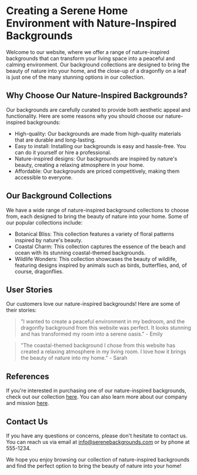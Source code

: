 <!--font:Barlow Condensed-->

# Creating a Serene Home Environment with Nature-Inspired Backgrounds

Welcome to our website, where we offer a range of nature-inspired backgrounds that can transform your living space into a peaceful and calming environment. Our background collections are designed to bring the beauty of nature into your home, and the close-up of a dragonfly on a leaf is just one of the many stunning options in our collection.

## Why Choose Our Nature-Inspired Backgrounds?

Our backgrounds are carefully curated to provide both aesthetic appeal and functionality. Here are some reasons why you should choose our nature-inspired backgrounds:

- High-quality: Our backgrounds are made from high-quality materials that are durable and long-lasting.
- Easy to install: Installing our backgrounds is easy and hassle-free. You can do it yourself or hire a professional.
- Nature-inspired designs: Our backgrounds are inspired by nature's beauty, creating a relaxing atmosphere in your home.
- Affordable: Our backgrounds are priced competitively, making them accessible to everyone.

## Our Background Collections

We have a wide range of nature-inspired background collections to choose from, each designed to bring the beauty of nature into your home. Some of our popular collections include:

- Botanical Bliss: This collection features a variety of floral patterns inspired by nature's beauty.
- Coastal Charm: This collection captures the essence of the beach and ocean with its stunning coastal-themed backgrounds.
- Wildlife Wonders: This collection showcases the beauty of wildlife, featuring designs inspired by animals such as birds, butterflies, and, of course, dragonflies.

## User Stories

Our customers love our nature-inspired backgrounds! Here are some of their stories:

> "I wanted to create a peaceful environment in my bedroom, and the dragonfly background from this website was perfect. It looks stunning and has transformed my room into a serene oasis." - Emily

> "The coastal-themed background I chose from this website has created a relaxing atmosphere in my living room. I love how it brings the beauty of nature into my home." - Sarah

## References

If you're interested in purchasing one of our nature-inspired backgrounds, check out our collection [here](#collections). You can also learn more about our company and mission [here](#about).

## Contact Us

If you have any questions or concerns, please don't hesitate to contact us. You can reach us via email at info@serenebackgrounds.com or by phone at 555-1234.

We hope you enjoy browsing our collection of nature-inspired backgrounds and find the perfect option to bring the beauty of nature into your home!

<!--

Write me content for website with wallpaper which alt text is:

"A close-up of a dragonfly on a leaf"

The name/title of the page should not be 1:1 copy of the alt text but rather a real content of the website which is using this wallpaper.

- Use markdown format 
- Start with heading
- Heading should be short and concise
- The content should look like a real website 
- The website should not be about the wallpaper, wallpaper is just a related background
- Heading should be contain work "wallpaper" or "background"
- Include real sections like references, contact, user stories, etc. use things relevant to the page purpose.
- Feel free to use structure like headings, bullets, numbering, blockquotes, paragraphs, horizontal lines, etc.
- You can use formatting like bold or _italic_
- You can include UTF-8 emojis
- Links should be only #hash anchors (and you can refer to the document itself)
- Do not include images


---


# Nature-inspired Wallpaper for a Serene Home Environment

Welcome to our website where we offer nature-inspired wallpapers that will transform your living space into a serene environment. Our wallpaper collections are carefully curated to bring the beauty of nature into your home. The close-up of a dragonfly on a leaf is just one of the many stunning wallpapers in our collection.

## Why Choose Our Nature-Inspired Wallpapers?

Our wallpapers are designed with both aesthetics and functionality in mind. Here are some reasons why you should choose our wallpapers:

- High-quality: Our wallpapers are made from high-quality materials that are durable and long-lasting.
- Easy to install: Installing our wallpapers is easy and hassle-free. You can do it yourself or hire a professional.
- Nature-inspired designs: Our wallpapers are designed to bring the beauty of nature into your home, creating a peaceful and calming atmosphere.
- Affordable: Our wallpapers are priced competitively, making them accessible to everyone.

## Our Wallpaper Collections

We have a wide range of nature-inspired wallpaper collections to choose from. Whether you prefer floral patterns, landscapes, or wildlife, we have something for everyone. Some of our popular collections include:

- Botanical Bliss: This collection features a variety of floral patterns inspired by nature's beauty.
- Coastal Charm: This collection captures the essence of the beach and ocean with its stunning coastal-themed wallpapers.
- Wildlife Wonders: This collection showcases the beauty of wildlife, featuring designs inspired by animals such as birds, butterflies, and, of course, dragonflies.

## User Stories

Our customers love our nature-inspired wallpapers! Here are some of their stories:

> "I recently redecorated my bedroom and wanted to create a peaceful and calming environment. I chose the dragonfly wallpaper from this website, and I couldn't be happier with the result. It looks stunning and has transformed my room into a serene oasis." - Emily

> "I was looking for a wallpaper that would bring the beauty of nature into my living room, and I found it on this website. The coastal-themed wallpaper I chose is stunning, and it has created a relaxing atmosphere in my home." - Sarah

## References

If you're interested in purchasing one of our nature-inspired wallpapers, check out our collection [here](#collections). You can also read more about our company and mission [here](#about).

## Contact Us

If you have any questions or concerns, please don't hesitate to contact us. You can reach us via email at info@naturewallpapers.com or by phone at 555-1234.

We hope you enjoy browsing our collection of nature-inspired wallpapers and find the perfect wallpaper for your home!


---


Heading should not include word "wallpaper". The website should not be about the wallpaper itself, wallpaper is just a related background, rewrite whole content.


---


# Bringing Nature into Your Home with Serene Wallpapers

Welcome to our website, where we offer a range of serene wallpapers that bring the beauty of nature into your living space. Our wallpaper collections are designed to create a peaceful and calming environment in your home, and the close-up of a dragonfly on a leaf is just one of the many stunning backgrounds in our collection.

## Why Choose Our Serene Wallpapers?

Our wallpapers are carefully curated to provide both aesthetic appeal and functionality. Here are some reasons why you should choose our serene wallpapers:

- High-quality: Our wallpapers are made from high-quality materials that are durable and long-lasting.
- Easy to install: Installing our wallpapers is easy and hassle-free. You can do it yourself or hire a professional.
- Nature-inspired designs: Our wallpapers are inspired by nature's beauty, creating a relaxing atmosphere in your home.
- Affordable: Our wallpapers are priced competitively, making them accessible to everyone.

## Our Wallpaper Collections

We have a wide range of serene wallpaper collections to choose from, each designed to bring the beauty of nature into your home. Some of our popular collections include:

- Botanical Bliss: This collection features a variety of floral patterns inspired by nature's beauty.
- Coastal Charm: This collection captures the essence of the beach and ocean with its stunning coastal-themed wallpapers.
- Wildlife Wonders: This collection showcases the beauty of wildlife, featuring designs inspired by animals such as birds, butterflies, and, of course, dragonflies.

## User Stories

Our customers love our serene wallpapers! Here are some of their stories:

> "I wanted to create a peaceful environment in my bedroom, and the dragonfly wallpaper from this website was perfect. It looks stunning and has transformed my room into a serene oasis." - Emily

> "The coastal-themed wallpaper I chose from this website has created a relaxing atmosphere in my living room. I love how it brings the beauty of nature into my home." - Sarah

## References

If you're interested in purchasing one of our serene wallpapers, check out our collection [here](#collections). You can also learn more about our company and mission [here](#about).

## Contact Us

If you have any questions or concerns, please don't hesitate to contact us. You can reach us via email at info@serenewallpapers.com or by phone at 555-1234.

We hope you enjoy browsing our collection of serene wallpapers and find the perfect background to bring the beauty of nature into your home!


---


Heading should not include word "wallpaper". The website should not be about the wallpaper itself, wallpaper is just a related background, rewrite whole content.


---


# Creating a Serene Home Environment with Nature-Inspired Backgrounds

Welcome to our website, where we offer a range of nature-inspired backgrounds that can transform your living space into a peaceful and calming environment. Our background collections are designed to bring the beauty of nature into your home, and the close-up of a dragonfly on a leaf is just one of the many stunning options in our collection.

## Why Choose Our Nature-Inspired Backgrounds?

Our backgrounds are carefully curated to provide both aesthetic appeal and functionality. Here are some reasons why you should choose our nature-inspired backgrounds:

- High-quality: Our backgrounds are made from high-quality materials that are durable and long-lasting.
- Easy to install: Installing our backgrounds is easy and hassle-free. You can do it yourself or hire a professional.
- Nature-inspired designs: Our backgrounds are inspired by nature's beauty, creating a relaxing atmosphere in your home.
- Affordable: Our backgrounds are priced competitively, making them accessible to everyone.

## Our Background Collections

We have a wide range of nature-inspired background collections to choose from, each designed to bring the beauty of nature into your home. Some of our popular collections include:

- Botanical Bliss: This collection features a variety of floral patterns inspired by nature's beauty.
- Coastal Charm: This collection captures the essence of the beach and ocean with its stunning coastal-themed backgrounds.
- Wildlife Wonders: This collection showcases the beauty of wildlife, featuring designs inspired by animals such as birds, butterflies, and, of course, dragonflies.

## User Stories

Our customers love our nature-inspired backgrounds! Here are some of their stories:

> "I wanted to create a peaceful environment in my bedroom, and the dragonfly background from this website was perfect. It looks stunning and has transformed my room into a serene oasis." - Emily

> "The coastal-themed background I chose from this website has created a relaxing atmosphere in my living room. I love how it brings the beauty of nature into my home." - Sarah

## References

If you're interested in purchasing one of our nature-inspired backgrounds, check out our collection [here](#collections). You can also learn more about our company and mission [here](#about).

## Contact Us

If you have any questions or concerns, please don't hesitate to contact us. You can reach us via email at info@serenebackgrounds.com or by phone at 555-1234.

We hope you enjoy browsing our collection of nature-inspired backgrounds and find the perfect option to bring the beauty of nature into your home!

-->
